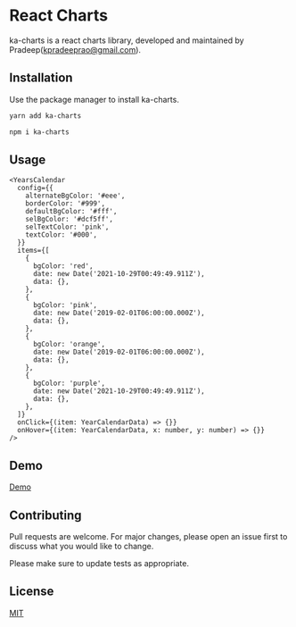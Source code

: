 # React Charts

ka-charts is a react charts library, developed and maintained by Pradeep(kpradeeprao@gmail.com).

## Installation

Use the package manager to install ka-charts.

```bash
yarn add ka-charts
```

```bash
npm i ka-charts
```

## Usage

```tsx
<YearsCalendar
  config={{
    alternateBgColor: '#eee',
    borderColor: '#999',
    defaultBgColor: '#fff',
    selBgColor: '#dcf5ff',
    selTextColor: 'pink',
    textColor: '#000',
  }}
  items={[
    {
      bgColor: 'red',
      date: new Date('2021-10-29T00:49:49.911Z'),
      data: {},
    },
    {
      bgColor: 'pink',
      date: new Date('2019-02-01T06:00:00.000Z'),
      data: {},
    },
    {
      bgColor: 'orange',
      date: new Date('2019-02-01T06:00:00.000Z'),
      data: {},
    },
    {
      bgColor: 'purple',
      date: new Date('2021-10-29T00:49:49.911Z'),
      data: {},
    },
  ]}
  onClick={(item: YearCalendarData) => {}}
  onHover={(item: YearCalendarData, x: number, y: number) => {}}
/>
```

## Demo

[Demo](https://codesandbox.io/s/ka-charts-bp1jg)

## Contributing

Pull requests are welcome. For major changes, please open an issue first to discuss what you would like to change.

Please make sure to update tests as appropriate.

## License

[MIT](https://choosealicense.com/licenses/mit/)
